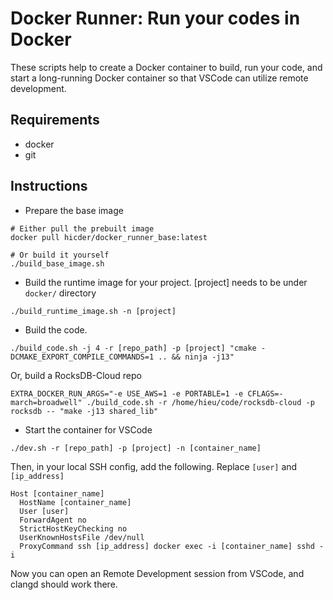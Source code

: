 # Docker Runner: Run your codes in Docker
These scripts help to create a Docker container to build, run your code, and start a long-running Docker container so that VSCode can utilize remote development.
## Requirements
* docker
* git
## Instructions
* Prepare the base image
```
# Either pull the prebuilt image
docker pull hicder/docker_runner_base:latest

# Or build it yourself
./build_base_image.sh
```
* Build the runtime image for your project. [project] needs to be under `docker/` directory
```
./build_runtime_image.sh -n [project]
```
* Build the code.
```
./build_code.sh -j 4 -r [repo_path] -p [project] "cmake -DCMAKE_EXPORT_COMPILE_COMMANDS=1 .. && ninja -j13"
```
Or, build a RocksDB-Cloud repo
```
EXTRA_DOCKER_RUN_ARGS="-e USE_AWS=1 -e PORTABLE=1 -e CFLAGS=-march=broadwell" ./build_code.sh -r /home/hieu/code/rocksdb-cloud -p rocksdb -- "make -j13 shared_lib"
```
* Start the container for VSCode
```
./dev.sh -r [repo_path] -p [project] -n [container_name]
```
Then, in your local SSH config, add the following. Replace `[user]` and `[ip_address]`
```
Host [container_name]
  HostName [container_name]
  User [user]
  ForwardAgent no
  StrictHostKeyChecking no
  UserKnownHostsFile /dev/null
  ProxyCommand ssh [ip_address] docker exec -i [container_name] sshd -i
```

Now you can open an Remote Development session from VSCode, and clangd should work there.
